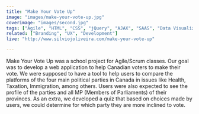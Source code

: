 ```yaml
---
title: "Make Your Vote Up"
image: "images/make-your-vote-up.jpg"
coverimage: "images/second.jpg"
tags: ["Agile", "HTML", "CSS", "jQuery", "AJAX", "SAAS", "Data Visualization"]
related: ["Branding", "UX", "Development"]
live: "http://www.silviojoliveira.com/make-your-vote-up"

---
```


Make Your Vote Up was a school project for Agile/Scrum classes. Our goal was to develop a web application to help Canadian voters to make their vote. We were supposed to have a tool to help users to compare the platforms of the  four main political parties in Canada in issues like Health, Taxation, Immigration, among others. Users were also expected to see the profile of the parties and all MP (Members of Parliaments) of their provinces. As an extra, we developed a quiz that based on choices made by users, we could determine for which party they are more inclined to vote.
